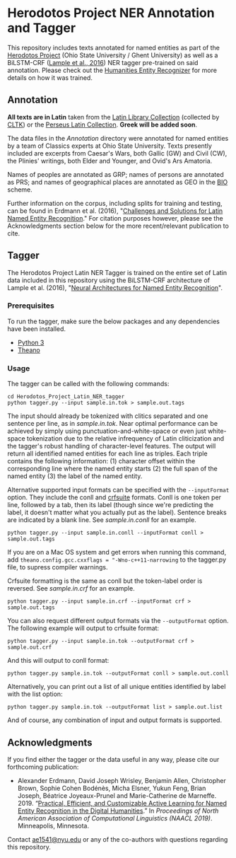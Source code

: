 # Herodotos Project NER Annotation and Tagger

This repository includes texts annotated for named entities as part of the [Herodotos Project](https://u.osu.edu/herodotos/) (Ohio State University / Ghent University) as well as a BiLSTM-CRF ([Lample et al., 2016](https://arxiv.org/abs/1603.01360)) NER tagger pre-trained on said annotation. Please check out the [Humanities Entity Recognizer](https://github.com/alexerdmann/HER) for more details on how it was trained.

## Annotation

**All texts are in Latin** taken from the [Latin Library Collection](https://www.thelatinlibrary.com) (collected by [CLTK](https://github.com/cltk/latin_text_latin_library)) or the [Perseus Latin Collection](http://www.perseus.tufts.edu/hopper/collection?collection=Perseus:collection:Greco-Roman). **Greek will be added soon**.

The data files in the *Annotation* directory were annotated for named entities by a team of Classics experts at Ohio State University. Texts presently included are excerpts from Caesar's Wars, both Gallic (GW) and Civil (CW), the Plinies' writings, both Elder and Younger, and Ovid's Ars Amatoria.

Names of peoples are annotated as GRP; names of persons are annotated as PRS; and names of geographical places are annotated as GEO in the [BIO](https://en.wikipedia.org/wiki/Inside–outside–beginning_(tagging)) scheme.

Further information on the corpus, including splits for training and testing, can be found in Erdmann et al. (2016), "[Challenges and Solutions for Latin Named Entity Recognition](http://www.aclweb.org/anthology/W16-4012)." For citation purposes however, please see the Acknowledgments section below for the more recent/relevant publication to cite. 

## Tagger

The Herodotos Project Latin NER Tagger is trained on the entire set of Latin data included in this repository using the BiLSTM-CRF architecture of Lample et al. (2016), "[Neural Architectures for Named Entity Recognition](https://arxiv.org/abs/1603.01360)".

### Prerequisites

To run the tagger, make sure the below packages and any dependencies have been installed.

* [Python 3](https://www.python.org/downloads/)
* [Theano](https://github.com/Theano/Theano)

### Usage

The tagger can be called with the following commands:

```
cd Herodotos_Project_Latin_NER_tagger
python tagger.py --input sample.in.tok > sample.out.tags
```

The input should already be tokenized with clitics separated and one sentence per line, as in *sample.in.tok*. Near optimal performance can be achieved by simply using punctuation-and-white-space or even just white-space tokenization due to the relative infrequency of Latin cliticization and the tagger's robust handling of character-level features. The output will return all identified named entities for each line as triples. Each triple contains the following information: (1) character offset within the corresponding line where the named entity starts (2) the full span of the named entity (3) the label of the named entity.

Alternative supported input formats can be specified with the ```--inputFormat``` option. They include the conll and [crfsuite](http://www.chokkan.org/software/crfsuite/) formats. Conll is one token per line, followed by a tab, then its label (though since we're predicting the label, it doesn't matter what you actually put as the label). Sentence breaks are indicated by a blank line. See *sample.in.conll* for an example.

```
python tagger.py --input sample.in.conll --inputFormat conll > sample.out.tags
```
If you are on a Mac OS system and get errors when running this command, add `theano.config.gcc.cxxflags = "-Wno-c++11-narrowing` to the tagger.py file, to supress compiler warnings.

Crfsuite formatting is the same as conll but the token-label order is reversed. See *sample.in.crf* for an example.

```
python tagger.py --input sample.in.crf --inputFormat crf > sample.out.tags
```

You can also request different output formats via the ```--outputFormat``` option. The following example will output to crfsuite format:

```
python tagger.py --input sample.in.tok --outputFormat crf > sample.out.crf
```

And this will output to conll format:

```
python tagger.py sample.in.tok --outputFormat conll > sample.out.conll
```

Alternatively, you can print out a list of all unique entities identified by label with the list option:

```
python tagger.py sample.in.tok --outputFormat list > sample.out.list
```

And of course, any combination of input and output formats is supported.

## Acknowledgments

If you find either the tagger or the data useful in any way, please cite our forthcoming publication:

* Alexander Erdmann, David Joseph Wrisley, Benjamin Allen, Christopher Brown, Sophie Cohen Bodénès, Micha Elsner, Yukun Feng, Brian Joseph, Béatrice Joyeaux-Prunel and Marie-Catherine de Marneffe. 2019. “[Practical, Efficient, and Customizable Active Learning for Named Entity Recognition in the Digital Humanities](https://github.com/alexerdmann/HER/blob/master/HER_NAACL2019_preprint.pdf).” In *Proceedings of North American Association of Computational Linguistics (NAACL 2019)*. Minneapolis, Minnesota.

Contact ae1541@nyu.edu or any of the co-authors with questions regarding this repository. 
